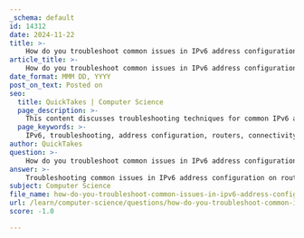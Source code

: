 ```yaml
---
_schema: default
id: 14312
date: 2024-11-22
title: >-
    How do you troubleshoot common issues in IPv6 address configuration on routers?
article_title: >-
    How do you troubleshoot common issues in IPv6 address configuration on routers?
date_format: MMM DD, YYYY
post_on_text: Posted on
seo:
  title: QuickTakes | Computer Science
  page_description: >-
    This content discusses troubleshooting techniques for common IPv6 address configuration issues on routers, including address assignment problems, routing errors, connectivity issues, fragmentation concerns, and understanding special address types.
  page_keywords: >-
    IPv6, troubleshooting, address configuration, routers, connectivity issues, routing problems, subnetting, router advertisements, next hop addresses, ping test, MTU settings, ICMPv6, link-local addresses, anycast addresses
author: QuickTakes
question: >-
    How do you troubleshoot common issues in IPv6 address configuration on routers?
answer: >-
    Troubleshooting common issues in IPv6 address configuration on routers involves a systematic approach to identify and resolve problems related to address assignment, routing, and connectivity. Here are some key areas to focus on, along with troubleshooting steps:\n\n### 1. Address Configuration Issues\n- **Problem**: Incorrect or misconfigured IPv6 addresses can lead to connectivity problems.\n- **Troubleshooting Steps**:\n  - **Verify IPv6 Address Assignment**: Use the command `show ipv6 interface` to check the assigned IPv6 addresses on the router interfaces.\n  - **Check Subnetting**: Ensure that the subnet mask is correctly configured and that the addresses fall within the correct range.\n  - **Router Advertisements**: Confirm that Router Advertisements (RAs) are being sent correctly. Use the command `show ipv6 neighbors` to see if hosts are receiving RAs.\n\n### 2. Routing Problems\n- **Problem**: Incorrect routing configurations can cause packets to be misrouted or dropped.\n- **Troubleshooting Steps**:\n  - **Check Routing Protocols**: Ensure that the appropriate routing protocols (e.g., RIPng, OSPFv3) are enabled and configured correctly. Use commands like `show ipv6 route` to verify the routing table.\n  - **Verify Next Hop Addresses**: Ensure that the next hop addresses are reachable and correctly configured.\n\n### 3. Connectivity Issues\n- **Problem**: IPv6 connectivity may not work even if IPv6 is enabled.\n- **Troubleshooting Steps**:\n  - **Ping Test**: Use the `ping` command to test connectivity to other IPv6 addresses. For example, `ping ipv6-address`.\n  - **Check Firewall Settings**: Ensure that any firewalls are configured to allow IPv6 traffic.\n  - **Dual-Stack Configuration**: Verify that devices are configured for dual-stack operation if both IPv4 and IPv6 are in use.\n\n### 4. Fragmentation Issues\n- **Problem**: Fragmentation can lead to packet loss or connectivity issues.\n- **Troubleshooting Steps**:\n  - **MTU Settings**: Check the Maximum Transmission Unit (MTU) settings on the interfaces. Use the command `show ipv6 interface` to verify MTU settings.\n  - **ICMPv6 Messages**: Monitor for ICMPv6 messages, such as "Packet Too Big," which can indicate fragmentation issues.\n\n### 5. Special Address Types\n- **Problem**: Misunderstanding of special IPv6 address types (e.g., link-local, anycast) can lead to configuration errors.\n- **Troubleshooting Steps**:\n  - **Identify Address Types**: Use `show ipv6 interface` to identify link-local addresses and ensure they are correctly configured for local communication.\n  - **Anycast Configuration**: Verify that anycast addresses are correctly assigned and reachable.\n\n### Conclusion\nBy following these troubleshooting steps, network administrators can effectively diagnose and resolve common IPv6 address configuration issues on routers. Regular monitoring and verification of configurations are essential to maintain a robust IPv6 network.
subject: Computer Science
file_name: how-do-you-troubleshoot-common-issues-in-ipv6-address-configuration-on-routers.md
url: /learn/computer-science/questions/how-do-you-troubleshoot-common-issues-in-ipv6-address-configuration-on-routers
score: -1.0

---
```


&nbsp;